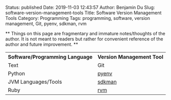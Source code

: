 Status: published
Date: 2019-11-03 12:43:57
Author: Benjamin Du
Slug: software-version-management-tools
Title: Software Version Management Tools
Category: Programming
Tags: programming, software, version management, Git, pyenv, sdkman, rvm

**
Things on this page are fragmentary and immature notes/thoughts of the author.
It is not meant to readers but rather for convenient reference of the author and future improvement.
**

<table style="width:100%">
  <tr>
    <th> Software/Programming Language </th>
    <th> Version Management Tool </th>
  </tr>
  <tr>
    <td> Text </td>
    <td> Git </td>
  </tr>
  <tr>
    <td> Python </td>
    <td> <a href="https://github.com/pyenv/pyenv"> pyenv </a> </td>
  </tr>
  <tr>
    <td> JVM Languages/Tools </td>
    <td> <a href="https://sdkman.io/"> sdkman </a> </td>
  </tr>
  <tr>
    <td> Ruby </td>
    <td> <a href="https://rvm.io/"> rvm </a> </td>
  </tr>
</table>

